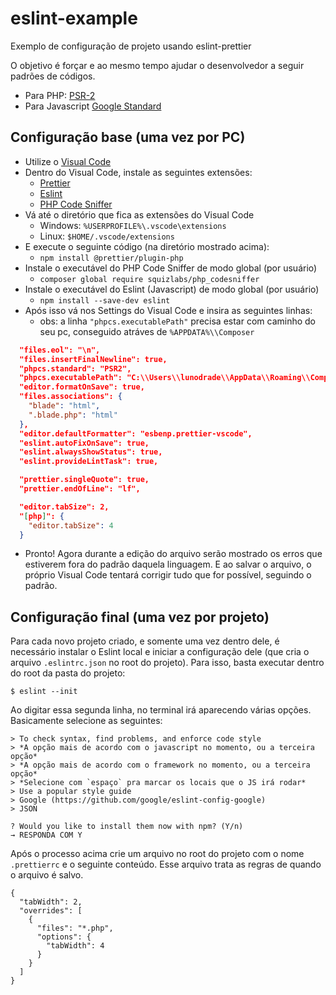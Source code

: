 
# eslint-example
Exemplo de configuração de projeto usando eslint-prettier
 
O objetivo é forçar e ao mesmo tempo ajudar o desenvolvedor a seguir padrões de códigos.
 
* Para PHP: [PSR-2](https://www.php-fig.org/psr/psr-2/)
* Para Javascript [Google Standard](https://google.github.io/styleguide/javascriptguide.xml)

## Configuração base (uma vez por PC)

* Utilize o [Visual Code](https://code.visualstudio.com/download)
* Dentro do Visual Code, instale as seguintes extensões:
  * [Prettier](https://marketplace.visualstudio.com/items?itemName=esbenp.prettier-vscode)
  * [Eslint](https://marketplace.visualstudio.com/items?itemName=dbaeumer.vscode-eslint)
  * [PHP Code Sniffer](https://marketplace.visualstudio.com/items?itemName=ikappas.phpcs)
* Vá até o diretório que fica as extensões do Visual Code
	* Windows: `%USERPROFILE%\.vscode\extensions`
	* Linux: `$HOME/.vscode/extensions`
* E execute o seguinte código (na diretório mostrado acima):
	* `npm install @prettier/plugin-php`
* Instale o executável do PHP Code Sniffer de modo global (por usuário)
	* `composer global require squizlabs/php_codesniffer`
* Instale o executável do Eslint (Javascript) de modo global (por usuário)
	* `npm install --save-dev eslint`
* Após isso vá nos Settings do Visual Code e insira as seguintes linhas:
	* obs: a linha `"phpcs.executablePath"` precisa estar com caminho do seu pc, conseguido atráves de `%APPDATA%\\Composer`
```json
  "files.eol": "\n",
  "files.insertFinalNewline": true,
  "phpcs.standard": "PSR2",
  "phpcs.executablePath": "C:\\Users\\lunodrade\\AppData\\Roaming\\Composer\\vendor\\bin\\phpcs.bat",
  "editor.formatOnSave": true,
  "files.associations": {
    "blade": "html",
    ".blade.php": "html"
  },
  "editor.defaultFormatter": "esbenp.prettier-vscode",
  "eslint.autoFixOnSave": true,
  "eslint.alwaysShowStatus": true,
  "eslint.provideLintTask": true,

  "prettier.singleQuote": true,
  "prettier.endOfLine": "lf",

  "editor.tabSize": 2,
  "[php]": {
    "editor.tabSize": 4
  }
```
* Pronto! Agora durante a edição do arquivo serão mostrado os erros que estiverem fora do padrão daquela linguagem. E ao salvar o arquivo, o próprio Visual Code tentará corrigir tudo que for possível, seguindo o padrão.

## Configuração final (uma vez por projeto)

Para cada novo projeto criado, e somente uma vez dentro dele, é necessário instalar o Eslint local e iniciar a configuração dele (que cria o arquivo `.eslintrc.json` no root do projeto). Para isso, basta executar dentro do root da pasta do projeto:
```
$ eslint --init
```
Ao digitar essa segunda linha, no terminal irá aparecendo várias opções. Basicamente selecione as seguintes:
```
> To check syntax, find problems, and enforce code style
> *A opção mais de acordo com o javascript no momento, ou a terceira opção*
> *A opção mais de acordo com o framework no momento, ou a terceira opção*
> *Selecione com `espaço` pra marcar os locais que o JS irá rodar*
> Use a popular style guide
> Google (https://github.com/google/eslint-config-google)
> JSON

? Would you like to install them now with npm? (Y/n)
→ RESPONDA COM Y
```

Após o processo acima crie um arquivo no root do projeto com o nome `.prettierrc` e o seguinte conteúdo. Esse arquivo trata as regras de quando o arquivo é salvo.
```
{
  "tabWidth": 2,
  "overrides": [
    {
      "files": "*.php",
      "options": {
        "tabWidth": 4
      }
    }
  ]
}
```
